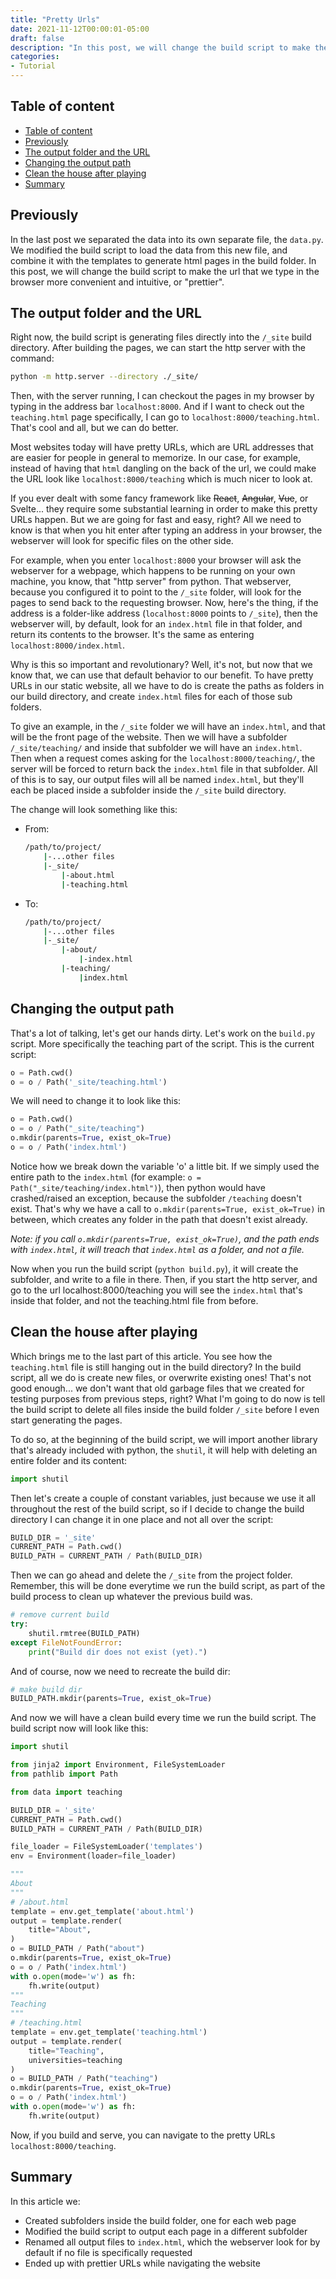 ```yaml
---
title: "Pretty Urls"
date: 2021-11-12T00:00:01-05:00
draft: false
description: "In this post, we will change the build script to make the URL that we type in the browser more convenient and intuitive for us humans to read, in other words \"prettier\"."
categories:
- Tutorial
---
```


## Table of content

- [Table of content](#table-of-content)
- [Previously](#previously)
- [The output folder and the URL](#the-output-folder-and-the-url)
- [Changing the output path](#changing-the-output-path)
- [Clean the house after playing](#clean-the-house-after-playing)
- [Summary](#summary)

## Previously

In the last post we separated the data into its own separate file, the `data.py`. We modified the build script to load the data from this new file, and combine it with the templates to generate html pages in the build folder. In this post, we will change the build script to make the url that we type in the browser more convenient and intuitive, or "prettier".

## The output folder and the URL

Right now, the build script is generating files directly into the `/_site` build directory. After building the pages, we can start the http server with the command:

```bash
python -m http.server --directory ./_site/
```

Then, with the server running, I can checkout the pages in my browser by typing in the address bar `localhost:8000`. And if I want to check out the `teaching.html` page specifically, I can go to `localhost:8000/teaching.html`. That's cool and all, but we can do better.

Most websites today will have pretty URLs, which are URL addresses that are easier for people in general to memorize. In our case, for example, instead of having that `html` dangling on the back of the url, we could make the URL look like `localhost:8000/teaching` which is much nicer to look at.

If you ever dealt with some fancy framework like ~~React~~, ~~Angular~~, ~~Vue~~, or Svelte... they require some substantial learning in order to make this pretty URLs happen. But we are going for fast and easy, right? All we need to know is that when you hit enter after typing an address in your browser, the webserver will look for specific files on the other side.

For example, when you enter `localhost:8000` your browser will ask the webserver for a webpage, which happens to be running on your own machine, you know, that "http server" from python. That webserver, because you configured it to point to the `/_site` folder,  will look for the pages to send back to the requesting browser. Now, here's the thing, if the address is a folder-like address (`localhost:8000` points to `/_site`), then the webserver will, by default, look for an `index.html` file in that folder, and return its contents to the browser. It's the same as entering `localhost:8000/index.html`.

Why is this so important and revolutionary? Well, it's not, but now that we know that, we can use that default behavior to our benefit. To have pretty URLs in our static website, all we have to do is create the paths as folders in our build directory, and create `index.html` files for each of those sub folders.

To give an example, in the `/_site` folder we will have an `index.html`, and that will be the front page of the website. Then we will have a subfolder `/_site/teaching/` and inside that subfolder we will have an `index.html`. Then when a request comes asking for the `localhost:8000/teaching/`, the server will be forced to return back the `index.html` file in that subfolder. All of this is to say, our output files will all be named `index.html`, but they'll each be placed inside a subfolder inside the `/_site` build directory.

The change will look something like this:

- From:

    ```bash
    /path/to/project/
        |-...other files
        |-_site/
            |-about.html
            |-teaching.html
    ```

- To:

    ```bash
    /path/to/project/
        |-...other files
        |-_site/
            |-about/
                |-index.html
            |-teaching/
                |index.html
    ```

## Changing the output path

That's a lot of talking, let's get our hands dirty. Let's work on the `build.py` script. More specifically the teaching part of the script. This is the current script:

```python
o = Path.cwd()
o = o / Path('_site/teaching.html')
```

We will need to change it to look like this:

```python
o = Path.cwd()
o = o / Path("_site/teaching")
o.mkdir(parents=True, exist_ok=True)
o = o / Path('index.html')
```

Notice how we break down the variable 'o' a little bit. If we simply used the entire path to the `index.html` (for example: `o = Path("_site/teaching/index.html")`), then python would have crashed/raised an exception, because the subfolder `/teaching` doesn't exist. That's why we have a call to `o.mkdir(parents=True, exist_ok=True)` in between, which creates any folder in the path that doesn't exist already.

*Note: if you call `o.mkdir(parents=True, exist_ok=True)`, and the path ends with `index.html`, it will treach that `index.html` as a folder, and not a file.*

Now when you run the build script (`python build.py`), it will create the subfolder, and write to a file in there. Then, if you start the http server, and go to the url localhost:8000/teaching you will see the `index.html` that's inside that folder, and not the teaching.html file from before.

## Clean the house after playing

Which brings me to the last part of this article. You see how the `teaching.html` file is still hanging out in the build directory? In the build script, all we do is create new files, or overwrite existing ones! That's not good enough... we don't want that old garbage files that we created for testing purposes from previous steps, right? What I'm going to do now is tell the build script to delete all files inside the build folder `/_site` before I even start generating the pages.

To do so, at the beginning of the build script, we will import another library that's already included with python, the `shutil`, it will help with deleting an entire folder and its content:

```python
import shutil
```

Then let's create a couple of constant variables, just because we use it all throughout the rest of the build script, so if I decide to change the build directory I can change it in one place and not all over the script:

```python
BUILD_DIR = '_site'
CURRENT_PATH = Path.cwd()
BUILD_PATH = CURRENT_PATH / Path(BUILD_DIR)
```

Then we can go ahead and delete the `/_site` from the project folder. Remember, this will be done everytime we run the build script, as part of the build process to clean up whatever the previous build was.

```python
# remove current build
try:
    shutil.rmtree(BUILD_PATH)
except FileNotFoundError:
    print("Build dir does not exist (yet).")
```

And of course, now we need to recreate the build dir:

```python
# make build dir
BUILD_PATH.mkdir(parents=True, exist_ok=True)
```

And now we will have a clean build every time we run the build script. The build script now will look like this:

```python
import shutil

from jinja2 import Environment, FileSystemLoader
from pathlib import Path

from data import teaching

BUILD_DIR = '_site'
CURRENT_PATH = Path.cwd()
BUILD_PATH = CURRENT_PATH / Path(BUILD_DIR)

file_loader = FileSystemLoader('templates')
env = Environment(loader=file_loader)

"""
About
"""
# /about.html
template = env.get_template('about.html')
output = template.render(
    title="About",
)
o = BUILD_PATH / Path("about")
o.mkdir(parents=True, exist_ok=True)
o = o / Path('index.html')
with o.open(mode='w') as fh:
    fh.write(output)
"""
Teaching
"""
# /teaching.html
template = env.get_template('teaching.html')
output = template.render(
    title="Teaching",
    universities=teaching
)
o = BUILD_PATH / Path("teaching")
o.mkdir(parents=True, exist_ok=True)
o = o / Path('index.html')
with o.open(mode='w') as fh:
    fh.write(output)
```

Now, if you build and serve, you can navigate to the pretty URLs `localhost:8000/teaching`.

## Summary

In this article we:

- Created subfolders inside the build folder, one for each web page
- Modified the build script to output each page in a different subfolder
- Renamed all output files to `index.html`, which the webserver look for by default if no file is specifically requested
- Ended up with prettier URLs while navigating the website